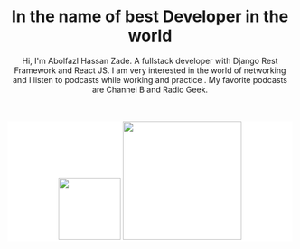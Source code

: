 <h1 align="center">In the name of best Developer in the world</h1>


<div align="center">
  <p>
    Hi, I'm Abolfazl Hassan Zade. A fullstack developer with Django Rest
    Framework and React JS. I am very interested in the world of networking and
    I listen to podcasts while working and practice . My favorite podcasts are
    Channel B and Radio Geek.
  </p>
</div>
<br/><br/>
<div align="center"  style="background-color: white;">
  <img src="https://upload.wikimedia.org/wikipedia/commons/a/a7/React-icon.svg" alt="" width="110px" min-width="50px" max-width="200px" />
  <img src="https://s27.picofile.com/file/8460974234/2041344.png" alt="" width="210px" min-width="150px" max-width="300" />
</div>
